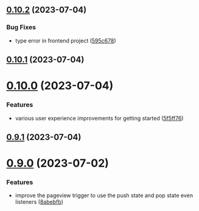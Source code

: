 ## [0.10.2](https://github.com/dotmethodme/storywise/compare/0.10.1...0.10.2) (2023-07-04)


### Bug Fixes

* type error in frontend project ([595c678](https://github.com/dotmethodme/storywise/commit/595c6786224ddfc70cbf0a8cebf58426a03b492f))



## [0.10.1](https://github.com/dotmethodme/storywise/compare/0.10.0...0.10.1) (2023-07-04)



# [0.10.0](https://github.com/dotmethodme/storywise/compare/0.9.1...0.10.0) (2023-07-04)


### Features

* various user experience improvements for getting started ([5f5ff76](https://github.com/dotmethodme/storywise/commit/5f5ff76d1610d4e2b07395e8ce572cac3fbaa1df))



## [0.9.1](https://github.com/dotmethodme/storywise/compare/0.9.0...0.9.1) (2023-07-04)



# [0.9.0](https://github.com/dotmethodme/storywise/compare/0.8.0...0.9.0) (2023-07-02)


### Features

* improve the pageview trigger to use the push state and pop state even listeners ([8abebfb](https://github.com/dotmethodme/storywise/commit/8abebfb3bafc5f7c2be3e5c21b14f5f57f705334))



